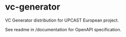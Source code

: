 # vc-generator
VC Generator distribution for UPCAST European project.

See readme in /documentation for OpenAPI specification.
